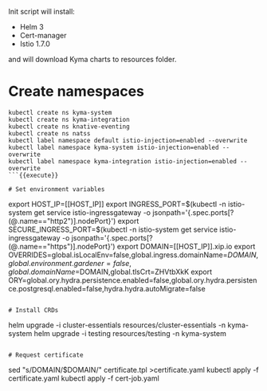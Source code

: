 
Init script will install:
- Helm 3
- Cert-manager
- Istio 1.7.0

and will download Kyma charts to resources folder.

# Create namespaces

```
kubectl create ns kyma-system
kubectl create ns kyma-integration
kubectl create ns knative-eventing
kubectl create ns natss
kubectl label namespace default istio-injection=enabled --overwrite
kubectl label namespace kyma-system istio-injection=enabled --overwrite
kubectl label namespace kyma-integration istio-injection=enabled --overwrite
```{{execute}}

# Set environment variables

```
export HOST_IP=[[HOST_IP]]
export INGRESS_PORT=$(kubectl -n istio-system get service istio-ingressgateway -o jsonpath='{.spec.ports[?(@.name=="http2")].nodePort}')
export SECURE_INGRESS_PORT=$(kubectl -n istio-system get service istio-ingressgateway -o jsonpath='{.spec.ports[?(@.name=="https")].nodePort}')
export DOMAIN=[[HOST_IP]].xip.io
export OVERRIDES=global.isLocalEnv=false,global.ingress.domainName=$DOMAIN,global.environment.gardener=false,global.domainName=$DOMAIN,global.tlsCrt=ZHVtbXkK
export ORY=global.ory.hydra.persistence.enabled=false,global.ory.hydra.persistence.postgresql.enabled=false,hydra.hydra.autoMigrate=false
```{{execute}}

# Install CRDs

```
helm upgrade -i cluster-essentials resources/cluster-essentials -n kyma-system
helm upgrade -i testing resources/testing -n kyma-system
```{{execute}}

# Request certificate

```
sed "s/DOMAIN/$DOMAIN/" certificate.tpl >certificate.yaml
kubectl apply -f certificate.yaml
kubectl apply -f cert-job.yaml
```{{execute}}